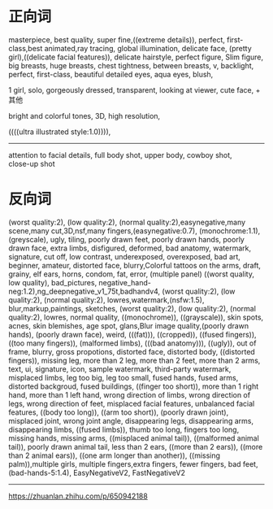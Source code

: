 # 正向词
masterpiece, best quality, super fine,((extreme details)), perfect, first-class,best animated,ray tracing, global illumination,
delicate face, (pretty girl),((delicate facial features)),
delicate hairstyle, 
perfect figure, Slim figure,
big breasts, huge breasts, chest tightness, between breasts, v,
backlight, perfect, first-class,
beautiful detailed eyes, aqua eyes, blush,

1 girl, solo, gorgeously dressed, transparent, looking at viewer, cute face, + 其他

 bright and colorful tones, 3D, high resolution,

((((ultra illustrated style:1.0)))),


---
attention to facial details,
full body shot, upper body,
cowboy shot,  
close-up shot 


# 反向词
(worst quality:2), (low quality:2), (normal quality:2),easynegative,many scene,many cut,3D,nsf,many fingers,(easynegative:0.7), (monochrome:1.1), (greyscale), ugly, tiling, poorly drawn feet, 
poorly drawn hands, poorly drawn face, extra limbs, disfigured, deformed, bad anatomy, watermark, signature, cut off, low contrast, underexposed, overexposed, bad art, beginner, 
amateur, distorted face, blurry,Colorful tattoos on the arms, draft, grainy, elf ears, horns, condom, fat, error, (multiple panel) ((worst quality, low quality), 
bad_pictures, negative_hand-neg:1.2),ng_deepnegative_v1_75t,badhandv4, (worst quality:2), (low quality:2), (normal quality:2), lowres,watermark,(nsfw:1.5),
blur,markup,paintings, sketches, (worst quality:2), (low quality:2), (normal quality:2), lowres, normal quality, ((monochrome)), ((grayscale)), skin spots, 
acnes, skin blemishes, age spot, glans,Blur image quality,(poorly drawn hands), (poorly drawn face), weird, (((fat))), ((cropped)), ((fused fingers)), 
((too many fingers)), (malformed limbs), (((bad anatomy))), ((ugly)), out of frame, blurry, gross propotions, distorted face, distorted body, ((distorted fingers)), 
missing leg, more than 2 leg, more than 2 feet, more than 2 arms, text, ui, signature, icon, sample watermark, third-party watermark, misplaced limbs, leg too big, 
leg too small, fused hands, fused arms, distorted backgroud, fused buildings, ((finger too short)), more than 1 right hand, more than 1 left hand, wrong direction of limbs, 
wrong direction of legs, wrong direction of feet, misplaced facial features, unbalanced facial features, ((body too long)), ((arm too short)), (poorly drawn joint), misplaced joint, 
wrong joint angle, disappearing legs, disappearing arms, disappearing limbs, ((fused limbs)), thumb too long, fingers too long, missing hands, missing arms, ((misplaced animal tail)), 
((malformed animal tail)), poorly drawn animal tail, less than 2 ears, ((more than 2 ears)), ((more than 2 animal ears)), ((one arm longer than another)), ((missing palm)),multiple girls,
multiple fingers,extra fingers, fewer fingers, bad feet, (bad-hands-5:1.4), EasyNegativeV2, FastNegativeV2


---
https://zhuanlan.zhihu.com/p/650942188
